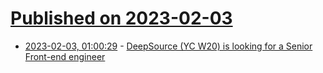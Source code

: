 # [Published on 2023-02-03](index.md)

* [2023-02-03, 01:00:29](https://news.ycombinator.com/item?id=34635724) - [DeepSource (YC W20) is looking for a Senior Front-end engineer](https://deepsource.io/jobs/listing/senior-software-engineer-frontend/4788400004/)

